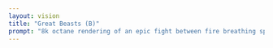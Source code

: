 ```yaml
---
layout: vision
title: "Great Beasts (B)"
prompt: "8k octane rendering of an epic fight between fire breathing space dragons"
---
```


